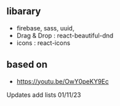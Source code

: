 ## libarary

- firebase, sass, uuid,
- Drag & Drop : react-beautiful-dnd
- icons : react-icons

## based on

- https://youtu.be/OwY0peKY9Ec


Updates
add lists 01/11/23
